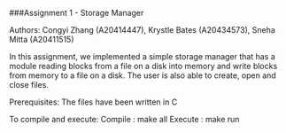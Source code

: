 ###Assignment 1 - Storage Manager

Authors: Congyi Zhang (A20414447), Krystle Bates (A20434573), Sneha Mitta (A20411515)

In this assignment, we implemented a simple storage manager that has a module reading blocks from a file on a disk into memory and write blocks from memory to a file on a disk. The user is also able to create, open and close files.

Prerequisites:
The files have been written in C

To compile and execute:
Compile : make all
Execute : make run   
    